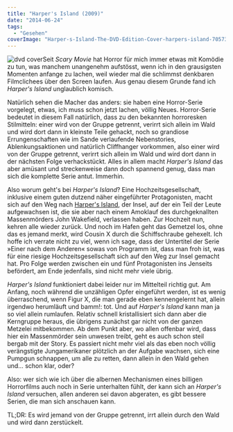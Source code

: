 ```yaml
---
title: "Harper's Island (2009)"
date: "2014-06-24"
tags:
  - "Gesehen"
coverImage: "Harper-s-Island-The-DVD-Edition-Cover-harpers-island-7057353-600-846.jpg"
---
```


![dvd cover](/img/51y0TKLRKiL._SL250_.jpg)Seit _Scary Movie_ hat Horror für mich immer etwas mit Komödie zu tun, was manchem unangenehm aufstösst, wenn ich in den grausigsten Momenten anfange zu lachen, weil wieder mal die schlimmst denkbaren Filmclichees über den Screen laufen. Aus genau diesem Grunde fand ich _Harper's Island_ unglaublich komisch.

Natürlich sehen die Macher das anders: sie haben eine Horror-Serie vorgelegt, etwas, ich muss schon jetzt lachen, völlig Neues. Horror-Serie bedeutet in diesem Fall natürlich, dass zu den bekannten horroresken Stilmitteln: einer wird von der Gruppe getrennt, verirrt sich allein im Wald und wird dort dann in kleinste Teile gehackt, noch so grandiose Errungenschaften wie im Sande verlaufende Nebenstories, Ablenkungsaktionen und natürlich Cliffhanger vorkommen, also einer wird von der Gruppe getrennt, verirrt sich allein im Wald und wird dort dann in der nächsten Folge verhackstückt. Alles in allem macht _Harper's Island_ das aber amüsant und streckenweise dann doch spannend genug, dass man sich die komplette Serie antut. Immerhin.

Also worum geht's bei _Harper's Island_? Eine Hochzeitsgesellschaft, inklusive einem guten dutzend näher eingeführter Protagonisten, macht sich auf den Weg nach [Harper's Island](http://en.wikipedia.org/wiki/Bowen_Island), der Insel, auf der ein Teil der Leute aufgewachsen ist, die sie aber nach einem Amoklauf des durchgeknallten Massenmörders John Wakefield, verlassen haben. Zur Hochzeit nun, kehren alle wieder zurück. Und noch im Hafen geht das Gemetzel los, ohne das es jemand merkt, wird Cousin X durch die Schiffschraube gehexelt. Ich hoffe ich verrate nicht zu viel, wenn ich sage, dass der Untertitel der Serie »Einer nach dem Anderen« sowas von Programm ist, dass man froh ist, was für eine riesige Hochzeitsgesellschaft sich auf den Weg zur Insel gemacht hat. Pro Folge werden zwischen ein und fünf Protagonisten ins Jenseits befördert, am Ende jedenfalls, sind nicht mehr viele übrig.

_Harper's Island_ funktioniert dabei leider nur im Mittelteil richtig gut. Am Anfang, noch während die unzähligen Opfer eingeführt werden, ist es wenig überraschend, wenn Figur X, die man gerade eben kennengelernt hat, allein irgendwo herumläuft und bamm!: tot. Und auf _Harper's Island_ kann man ja so viel allein rumlaufen. Relativ schnell kristallisiert sich dann aber die Kerngruppe heraus, die übrigens zunächst gar nicht von der ganzen Metzelei mitbekommen. Ab dem Punkt aber, wo allen offenbar wird, dass hier ein Massenmörder sein unwesen treibt, geht es auch schon steil bergab mit der Story. Es passiert nicht mehr viel als das eben noch völlig verängstigte Jungamerikaner plötzlich an der Aufgabe wachsen, sich eine Pumpgun schnappen, um alle zu retten, dann allein in den Wald gehen und… schon klar, oder?

Also: wer sich wie ich über die albernen Mechanismen eines billigen Horrorfilms auch noch in Serie unterhalten fühlt, der kann sich an _Harper's Island_ versuchen, allen anderen sei davon abgeraten, es gibt bessere Serien, die man sich anschauen kann.

TL;DR: Es wird jemand von der Gruppe getrennt, irrt allein durch den Wald und wird dann zerstückelt.
